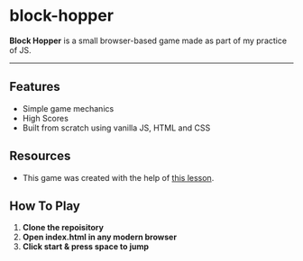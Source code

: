 # block-hopper
**Block Hopper** is a small browser-based game made as part of my practice of JS.

---

## Features
- Simple game mechanics
- High Scores
- Built from scratch using vanilla JS, HTML and CSS

## Resources
- This game was created with the help of [this lesson](https://www.codewizardshq.com/javascript-games/).

## How To Play
1. **Clone the repoisitory**
2. **Open index.html in any modern browser**
3. **Click start & press space to jump**



